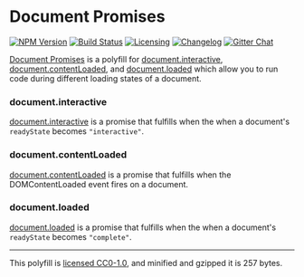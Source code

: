 # Document Promises

[![NPM Version][npm-img]][npm-url]
[![Build Status][cli-img]][cli-url]
[![Licensing][lic-image]][lic-url]
[![Changelog][log-image]][log-url]
[![Gitter Chat][git-image]][git-url]

[Document Promises] is a polyfill for [document.interactive], [document.contentLoaded], and [document.loaded] which allow you to run code during different loading states of a document.

### document.interactive

[document.interactive] is a promise that fulfills when the when a document's `readyState` becomes `"interactive"`.

### document.contentLoaded

[document.contentLoaded] is a promise that fulfills when the DOMContentLoaded event fires on a document.

### document.loaded

[document.loaded] is a promise that fulfills when the when a document's `readyState` becomes `"complete"`.

---

This polyfill is [licensed CC0-1.0], and minified and gzipped it is 257 bytes.

[Document Promises]: https://github.com/jonathantneal/document-promises
[document.interactive]: https://html.spec.whatwg.org/multipage/dom.html#dom-document-interactive
[document.contentLoaded]: https://html.spec.whatwg.org/multipage/dom.html#dom-document-contentLoaded
[document.loaded]: https://html.spec.whatwg.org/multipage/dom.html#dom-document-loaded
[licensed CC0-1.0]: LICENSE.md

[npm-url]: https://www.npmjs.com/package/document-promises
[npm-img]: https://img.shields.io/npm/v/document-promises.svg?style=flat-square
[cli-url]: https://travis-ci.org/jonathantneal/document-promises
[cli-img]: https://img.shields.io/travis/jonathantneal/document-promises.svg?style=flat-square
[lic-url]: LICENSE.md
[lic-image]: https://img.shields.io/npm/l/document-promises.svg?style=flat-square
[log-url]: CHANGELOG.md
[log-image]: https://img.shields.io/badge/changelog-md-blue.svg?style=flat-square
[git-url]: https://gitter.im/jonathantneal/document-promises
[git-image]: https://img.shields.io/badge/chat-gitter-blue.svg?style=flat-square
